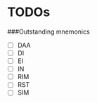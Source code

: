 TODOs
===

###Outstanding mnemonics
- [ ] DAA
- [ ] DI
- [ ] EI
- [ ] IN
- [ ] RIM
- [ ] RST
- [ ] SIM
